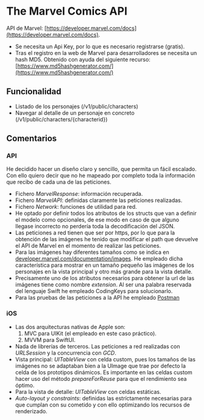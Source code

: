 # The Marvel Comics API

API de Marvel: [https://developer.marvel.com/docs](https://developer.marvel.com/docs).

- Se necesita un Api Key, por lo que es necesario registrarse (gratis).
- Tras el registro en la web de Marvel para desarrolladores se necesita un hash MD5. Obtenido con ayuda del siguiente recurso: [https://www.md5hashgenerator.com/](https://www.md5hashgenerator.com/)

## Funcionalidad

- Listado de los personajes (/v1/public/characters)
- Navegar al detalle de un personaje en concreto (/v1/public/characters/{characterid})

## Comentarios

### API

He decidido hacer un diseño claro y sencillo, que permita un fácil escalado. Con ello quiero decir que no he mapeado por completo toda la información que recibo de cada una de las peticiones.

- Fichero *MarvelResponse*: información recuperada.
- Fichero *MarvelAPI*: definidas claramente las peticiones realizadas.
- Fichero *Network*: funciones de utilidad para red.
- He optado por definir todos los atributos de los structs que van a definir el modelo como opcionales, de ese modo en caso de que alguno llegase incorrecto no perdería toda la decodificación del JSON.
- Las peticiones a red tienen que ser por https, por lo que para la obtención de las imágenes he tenido que modificar el path que devuelve el API de Marvel en el momento de realizar las peticiones.
- Para las imágenes hay diferentes tamaños como se indica en [developer.marvel.com/documentation/images](https://developer.marvel.com/documentation/images). He empleado dicha característica para mostrar en un tamaño pequeño las imágenes de los personajes en la vista principal y otro más grande para la vista detalle.
- Precisamente uno de los atributos necesarios para obtener la url de las imágenes tiene como nombre *extension*. Al ser una palabra reservada del lenguaje Swift he empleado CodingKeys para solucionarlo.
- Para las pruebas de las peticiones a la API he empleado [Postman](https://www.postman.com/)

### iOS

- Las dos arquitecturas nativas de Apple son:
	1. MVC para UIKit (el empleado en este caso práctico).
	2. MVVM para SwiftUI.
-  Nada de librerías de terceros. Las peticiones a red realizadas con *URLSession* y la concurrencia con *GCD*.
- Vista principal: *UITableView* con celda custom, pues los tamaños de las imágenes no se adaptaban bien a la UImage que trae por defecto la celda de los prototipos dinámicos. Es importante en las celdas custom hacer uso del método *prepareForReuse* para que el rendimiento sea óptimo.
- Para la vista de detalle: *UITableView* con celdas estáticas.
- *Auto-layout y constraints*: definidas las estríctamente necesarias para que cumplan con su cometido y con ello optimizando los recursos de renderizado.
